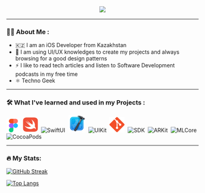 <div align="center">
  <img src="https://media.giphy.com/media/qgQUggAC3Pfv687qPC/giphy.gif" width="300"/>
</div>

---

### :technologist: About Me :

- 🇰🇿 I am an iOS Developer from Kazakhstan 
- 🎨 I am using UI/UX knowledges to create my projects and always browsing for a good design patterns
- ⚡️  I like to read tech articles and listen to Software Development podcasts in my free time
- ⚛️  Techno Geek



---

### 🛠️ What I've learned and used in my Projects :

<div>
  <img src="https://github.com/devicons/devicon/blob/master/icons/figma/figma-original.svg" title="Figma" alt="Figma" width="35" height="35"/>&nbsp;
  <img src="https://github.com/devicons/devicon/blob/master/icons/swift/swift-original.svg" title="Swift" alt="Swift" width="40" height="40"/>&nbsp;
  <img src="https://developer.apple.com/assets/elements/icons/swiftui/swiftui-64x64_2x.png" title="SwiftUI" alt="SwiftUI" width="42" height="42"/>&nbsp;
  <img src="https://github.com/devicons/devicon/blob/master/icons/xcode/xcode-original.svg" title="Xcode" alt="Xcode" width="45" height="45"/>&nbsp;
  <img src="https://cdn.iconscout.com/icon/free/png-512/uikit-3629126-3030266.png?f=avif&w=512" title="UIKit" alt="UIKit" width="40" height="40"/>&nbsp;
  <img src="https://github.com/devicons/devicon/blob/master/icons/git/git-original.svg" title="Git" alt="Git" width="40" height="40"/>&nbsp;
  <img src="https://developer.apple.com/assets/elements/icons/sdk-16/sdk-16-128x128_2x.png" title="SDK" alt="SDK" width="40" height="40"/>&nbsp;
  <img src="https://developer.apple.com/assets/elements/icons/arkit/arkit-96x96_2x.png" title="ARKit" alt="ARKit" width="40" height="40"/>&nbsp;
  <img src="https://developer.apple.com/assets/elements/icons/core-ml/core-ml-96x96_2x.png" title="MLCore" alt="MLCore" width="40" height="40"/>&nbsp;
  <img src="https://cdn.iconscout.com/icon/free/png-512/cocoapods-283067.png?f=avif&w=512" title="CocoaPods" alt="CocoaPods" width="40" height="40"/>&nbsp;
 
  
</div>

---

### 🔥 My Stats: 
[![GitHub Streak](https://github-readme-streak-stats.herokuapp.com?user=ana-ge&theme=dark&background=000000)](https://git.io/streak-stats)

[![Top Langs](https://github-readme-stats.vercel.app/api/top-langs/?username=ana-ge&layout=compact&theme=vision-friendly-dark)](https://github.com/anuraghazra/github-readme-stats)
